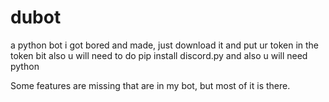 # dubot
a python bot i got bored and made, just download it and put ur token in the token bit
also u will need to do pip install discord.py
and also u will need python

Some features are missing that are in my bot, but most of it is there.